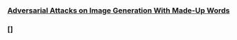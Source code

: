### [Adversarial Attacks on Image Generation With Made-Up Words](https://arxiv.org/pdf/2208.04135.pdf)

### []
